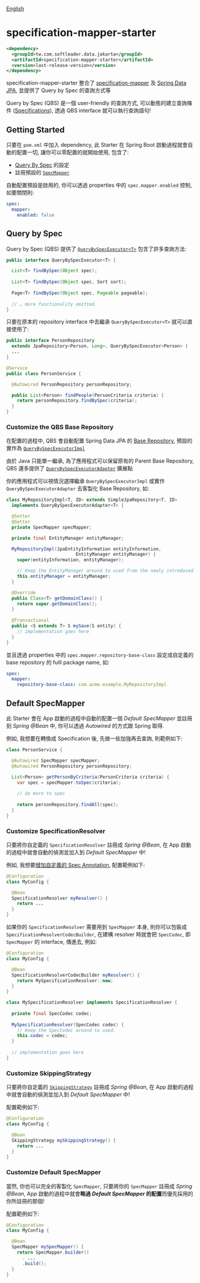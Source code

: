 [English](./README.md)

# specification-mapper-starter

```xml
<dependency>
  <groupId>tw.com.softleader.data.jakarta</groupId>
  <artifactId>specification-mapper-starter</artifactId>
  <version>last-release-version</version>
</dependency>
```

specification-mapper-starter 整合了 [specification-mapper](../mapper) 及 [Spring Data JPA](https://spring.io/projects/spring-data-jpa), 並提供了 Query by Spec 的查詢方式等

Query by Spec (QBS) 是一個  user-friendly 的查詢方式, 可以動態的建立查詢條件 ([Specifications](https://docs.spring.io/spring-data/jpa/docs/current/reference/html/#specifications)), 透過 QBS interface 就可以執行查詢語句!

## Getting Started

只要在 `pom.xml` 中加入 dependency, 此 Starter 在 Spring Boot 啟動過程就會自動的配置一切, 讓你可以零配置的就開始使用, 包含了:

- [Query By Spec](#query-by-spec) 的設定
- 註冊預設的 [`SpecMapper`](#default-specmapper)


自動配置預設是啟用的, 你可以透過 properties 中的 `spec.mapper.enabled` 控制, 如要關閉則:

```yaml
spec:
  mapper:
    enabled: false
```

## Query by Spec

Query by Spec (QBS) 提供了 [`QueryBySpecExecutor<T>`](./src/main/java/tw/com/softleader/data/jpa/spec/repository/QueryBySpecExecutor.java) 包含了許多查詢方法:

```java
public interface QueryBySpecExecutor<T> {

  List<T> findBySpec(Object spec);
  
  List<T> findBySpec(Object spec, Sort sort);
  
  Page<T> findBySpec(Object spec, Pageable pageable);
  
  // … more functionality omitted.
}
```

只要在原本的 repository interface 中去繼承 `QueryBySpecExecutor<T>` 就可以直接使用了:

```java
public interface PersonRepository 
  extends JpaRepository<Person, Long>, QueryBySpecExecutor<Person> {
  ...
}

@Service
public class PersonService {

  @Autowired PersonRepository personRepository;

  public List<Person> findPeople(PersonCriteria criteria) {
    return personRepository.findBySpec(criteria);
  }
}
```

### Customize the QBS Base Repository

在配置的過程中, QBS 會自動配置 Spring Data JPA 的 [Base Repository](https://docs.spring.io/spring-data/jpa/docs/current/reference/html/#repositories.customize-base-repository), 預設的實作為 [`QueryBySpecExecutorImpl`](./src/main/java/tw/com/softleader/data/jpa/spec/repository/support/QueryBySpecExecutorImpl.java)

由於 Java 只能單一繼承, 為了應用程式可以保留原有的 Parent Base Repository, QBS 還多提供了 [`QueryBySpecExecutorAdapter`](./src/main/java/tw/com/softleader/data/jpa/spec/repository/support/QueryBySpecExecutorAdapter.java) 擴展點

你的應用程式可以視情況選擇繼承 `QueryBySpecExecutorImpl` 或實作 `QueryBySpecExecutorAdapter` 去客製化 Base Repository, 如:

```java
class MyRepositoryImpl<T, ID> extends SimpleJpaRepository<T, ID>
  implements QueryBySpecExecutorAdapter<T> {

  @Setter
  @Getter
  private SpecMapper specMapper;

  private final EntityManager entityManager;

  MyRepositoryImpl(JpaEntityInformation entityInformation,
                          EntityManager entityManager) {
    super(entityInformation, entityManager);

    // Keep the EntityManager around to used from the newly introduced methods.
    this.entityManager = entityManager;
  }

  @Override
  public Class<T> getDomainClass() {
    return super.getDomainClass();
  }
  
  @Transactional
  public <S extends T> S mySave(S entity) {
    // implementation goes here
  }
}
```

並且透過 properties 中的 `spec.mapper.repository-base-class` 設定成自定義的 base repository 的 fulll package name, 如:

```yaml
spec:
  mapper:
    repository-base-class: com.acme.example.MyRepositoryImpl
```

## Default SpecMapper

此 Starter 會在 App 啟動的過程中自動的配置一個 *Default  SpecMapper* 並註冊到 *Spring @Bean* 中, 你可以透過 *Autowired* 的方式跟 Spring 取得.

例如, 我想要在轉換成 Specification 後, 先做一些加強再去查詢, 則範例如下:

```java
class PersonService {

  @Autowired SpecMapper specMapper;
  @Autowired PersonRepository personRepository;

  List<Person> getPersonByCriteria(PersonCriteria criteria) {
    var spec = specMapper.toSpec(criteria);
    
    // do more to spec
    
    return personRepository.findAll(spec);
  }
}
```

### Customize SpecificationResolver

只要將你自定義的 `SpecificationResolver` 註冊成 *Spring @Bean*, 在 App 啟動的過程中就會自動的偵測並加入到 *Default SpecMapper* 中!

例如, 我想要[增加自定義的 Spec Annotation](../mapper#customize-spec-annotation), 配置範例如下:

```java
@Configuration
class MyConfig {

  @Bean
  SpecificationResolver myResolver() {
    return ...
  }
}
```

如果你的 `SpecificationResolver` 需要用到 `SpecMapper` 本身, 則你可以包裝成 `SpecificationResolverCodecBuilder`, 在建構 resolver 時就會把 `SpecCodec`, 即 `SpecMapper` 的 interface, 傳進去, 例如:

```java
@Configuration
class MyConfig {

  @Bean
  SpecificationResolverCodecBuilder myResolver() {
    return MySpecificationResolver::new;
  }
}

class MySpecificationResolver implements SpecificationResolver {
  
  private final SpecCodec codec;
  
  MySpecificationResolver(SpecCodec codec) {
    // Keep the SpecCodec around to used.
    this.codec = codec;
  }
  
  // implementation goes here
}
```

### Customize SkippingStrategy

只要將你自定義的 [`SkippingStrategy`](../mapper#skipping-strategy) 註冊成 *Spring @Bean*, 在 App 啟動的過程中就會自動的偵測並加入到 *Default SpecMapper* 中!

配置範例如下:

```java
@Configuration
class MyConfig {

  @Bean
  SkippingStrategy mySkippingStrategy() {
    return ...
  }
}
```

### Customize Default SpecMapper

當然, 你也可以完全的客製化 `SpecMapper`, 只要將你的 `SpecMapper` 註冊成 *Spring @Bean*,  App 啟動的過程中就會**略過 *Default SpecMapper* 的配置**而優先採用的你所註冊的那個! 

配置範例如下:

```java
@Configuration
class MyConfig {

  @Bean
  SpecMapper mySpecMapper() {
    return SpecMapper.builder()
      . ...
      .build();
  }
}
```

